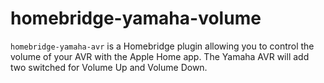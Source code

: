 # homebridge-yamaha-volume

`homebridge-yamaha-avr` is a Homebridge plugin allowing you to control the volume of your AVR with the Apple Home app. The Yamaha AVR will add two switched for Volume Up and Volume Down.